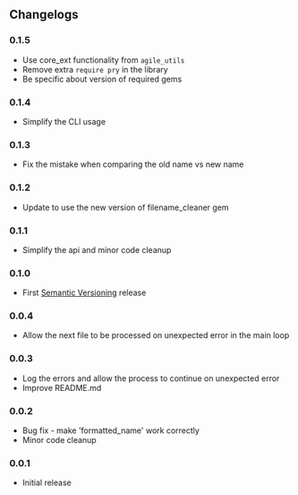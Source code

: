 ## Changelogs

### 0.1.5

- Use core_ext functionality from `agile_utils`
- Remove extra `require pry` in the library
- Be specific about version of required gems

### 0.1.4

- Simplify the CLI usage

### 0.1.3

- Fix the mistake when comparing the old name vs new name

### 0.1.2

- Update to use the new version of filename_cleaner gem

### 0.1.1

- Simplify the api and minor code cleanup

### 0.1.0

- First [Semantic Versioning][] release

### 0.0.4

- Allow the next file to be processed on unexpected error in the main loop

### 0.0.3

- Log the errors and allow the process to continue on unexpected error
- Improve README.md

### 0.0.2

- Bug fix - make 'formatted_name' work correctly
- Minor code cleanup

### 0.0.1

- Initial release

[Semantic Versioning]: http://semver.org
